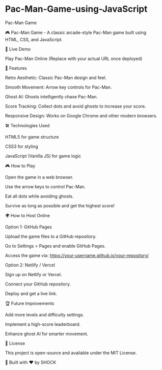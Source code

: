 # Pac-Man-Game-using-JavaScript
Pac-Man Game

🎮 Pac-Man Game - A classic arcade-style Pac-Man game built using HTML, CSS, and JavaScript.

🚀 Live Demo

Play Pac-Man Online (Replace with your actual URL once deployed)

📌 Features

Retro Aesthetic: Classic Pac-Man design and feel.

Smooth Movement: Arrow key controls for Pac-Man.

Ghost AI: Ghosts intelligently chase Pac-Man.

Score Tracking: Collect dots and avoid ghosts to increase your score.

Responsive Design: Works on Google Chrome and other modern browsers.

🛠️ Technologies Used

HTML5 for game structure

CSS3 for styling

JavaScript (Vanilla JS) for game logic

🎮 How to Play

Open the game in a web browser.

Use the arrow keys to control Pac-Man.

Eat all dots while avoiding ghosts.

Survive as long as possible and get the highest score!

🌍 How to Host Online

Option 1: GitHub Pages

Upload the game files to a GitHub repository.

Go to Settings > Pages and enable GitHub Pages.

Access the game via: https://your-username.github.io/your-repository/

Option 2: Netlify / Vercel

Sign up on Netlify or Vercel.

Connect your GitHub repository.

Deploy and get a live link.

🏆 Future Improvements

Add more levels and difficulty settings.

Implement a high-score leaderboard.

Enhance ghost AI for smarter movement.

📜 License

This project is open-source and available under the MIT License.

🚀 Built with ❤️ by SHOCK
